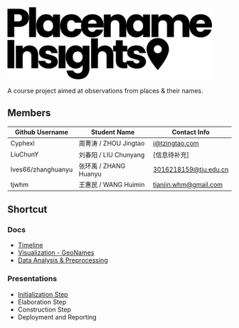 <img src="https://raw.githubusercontent.com/Cyphexl/placename-insights/master/assets/logo.svg?sanitize=true" width="460px">

A course project aimed at observations from places & their names.



## Members

| Github Username | Student Name          | Contact Info          |
| --------------- | --------------------- | --------------------- |
| Cyphexl         | 周菁涛 / ZHOU Jingtao | i@tzingtao.com        |
| LiuChunY        | 刘春阳 / LIU Chunyang | [信息待补充]          |
| Ives66/zhanghuanyu         | 张环禹 / ZHANG Huanyu | 3016218159@tju.edu.cn |
| tjwhm           | 王惠民 / WANG Huimin  | tianjin.whm@gmail.com          |

## Shortcut

### Docs

- [Timeline](https://github.com/Cyphexl/placename-insights/blob/master/docs/timeline.md)
- [Visualization - GeoNames](https://github.com/Cyphexl/placename-insights/blob/master/docs/geonames-visualization.md)
- [Data Analysis & Preprocessing](https://github.com/Cyphexl/placename-insights/blob/master/docs/data-analysis-and-preprocessing.pdf)

### Presentations

- [Initialization Step](https://github.com/Cyphexl/placename-insights/blob/master/assets/week1.pdf)
- Elaboration Step
- Construction Step
- Deployment and Reporting

